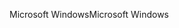 <span data-ttu-id="b2dec-101">Microsoft Windows</span><span class="sxs-lookup"><span data-stu-id="b2dec-101">Microsoft Windows</span></span>